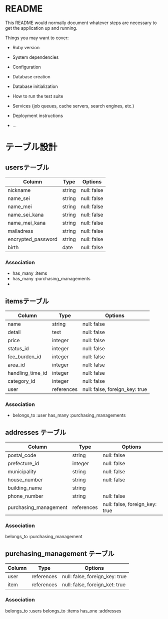 # README

This README would normally document whatever steps are necessary to get the
application up and running.

Things you may want to cover:

* Ruby version

* System dependencies

* Configuration

* Database creation

* Database initialization

* How to run the test suite

* Services (job queues, cache servers, search engines, etc.)

* Deployment instructions

* ...

# テーブル設計

## usersテーブル

| Column   | Type   | Options     |
| -------- | ------ | ----------- |
| nickname | string | null: false |
| name_sei | string | null: false |
| name_mei | string | null: false |
| name_sei_kana| string | null: false |
| name_mei_kana | string | null: false |
| mailadress| string | null: false |
| encrypted_password | string | null: false |
| birth    | date | null: false |

### Association

- has_many :items
- has_many :purchasing_managements
- 

## itemsテーブル

| Column | Type   | Options     |
| ------ | ------ | ----------- |
| name   | string | null: false |
| detail | text | null: false |
| price  | integer| null: false |
| status_id | integer | null: false |
| fee_burden_id | integer | null: false|
| area_id | integer | null: false|
| handling_time_id | integer | null: false|
| category_id | integer | null: false|
| user | references | null: false, foreign_key: true|


### Association

- belongs_to :user
  has_many :purchasing_managements


## addresses テーブル

| Column | Type   | Options     |
| ------ | ------ | ----------- |
| postal_code| string| null: false |
| prefecture_id | integer | null: false |
| municipality | string | null: false |
| house_number | string | null: false |
| building_name| string |
| phone_number | string | null: false |
| purchasing_management | references | null: false, foreign_key: true|

### Association
  belongs_to :purchasing_management

## purchasing_management テーブル

| Column | Type   | Options     |
| ------ | ------ | ----------- |
| user | references | null: false, foreign_key: true |
| item | references | null: false, foreign_ket: true |

### Association
  belongs_to :users
  belongs_to :items
  has_one :addresses